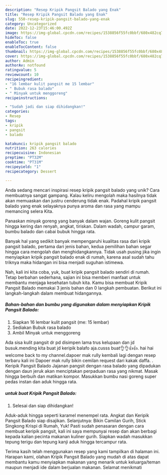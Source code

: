 ```yaml
---
description: "Resep Kripik Pangsit Balado yang Enak"
title: "Resep Kripik Pangsit Balado yang Enak"
slug: 550-resep-kripik-pangsit-balado-yang-enak
category: Uncategorized
date: 2022-12-23T15:46:00.492Z
image: https://img-global.cpcdn.com/recipes/1538856f55fc0bbf/680x482cq70/kripik-pangsit-balado-foto-resep-utama.jpg
hideToc: false
enableToc: true
enableTocContent: false
thumbnail: https://img-global.cpcdn.com/recipes/1538856f55fc0bbf/680x482cq70/kripik-pangsit-balado-foto-resep-utama.jpg
cover: https://img-global.cpcdn.com/recipes/1538856f55fc0bbf/680x482cq70/kripik-pangsit-balado-foto-resep-utama.jpg
author: Admin
authorAv: notfound
ratingvalue: 5
reviewcount: 10
recipeingredient:
- "16 lembar kulit pangsit me 15 lembar"
- " Bubuk rasa balado"
- " Minyak untuk menggoreng"
recipeinstructions:

- "Sudah jadi dan siap dihidangkan!"
categories:
- Resep
tags:
- kripik
- pangsit
- balado

katakunci: kripik pangsit balado 
nutrition: 263 calories
recipecuisine: Indonesian
preptime: "PT32M"
cooktime: "PT31M"
recipeyield: "1"
recipecategory: Dessert

---
```





Anda sedang mencari inspirasi resep kripik pangsit balado yang unik? Cara membuatnya sangat gampang. Kalau keliru mengolah maka hasilnya tidak akan memuaskan dan justru cenderung tidak enak. Padahal kripik pangsit balado yang enak selayaknya punya aroma dan rasa yang mampu memancing selera Kita.





Panaskan minyak goreng yang banyak dalam wajan. Goreng kulit pangsit hingga kering dan renyah, angkat, tiriskan. Dalam wadah, campur garam, bumbu balado dan cabai bubuk hingga rata.

Banyak hal yang sedikit banyak mempengaruhi kualitas rasa dari kripik pangsit balado, pertama dari jenis bahan, kedua pemilihan bahan segar hingga cara mengolah dan menghidangkannya. Tidak usah pusing jika ingin menyiapkan kripik pangsit balado enak di rumah, karena asal sudah tahu triknya maka hidangan ini bisa menjadi suguhan istimewa.






Nah, kali ini kita coba, yuk, buat kripik pangsit balado sendiri di rumah. Tetap berbahan sederhana, sajian ini bisa memberi manfaat untuk membantu menjaga kesehatan tubuh kita. Kamu bisa membuat Kripik Pangsit Balado memakai 3 jenis bahan dan 0 langkah pembuatan. Berikut ini langkah-langkah dalam membuat hidangannya.

<!--inarticleads1-->

##### Bahan-bahan dan bumbu yang digunakan dalam menyiapkan Kripik Pangsit Balado:

1. Siapkan 16 lembar kulit pangsit (me: 15 lembar)
1. Sediakan  Bubuk rasa balado
1. Ambil  Minyak untuk menggoreng


Ada sisa kulit pangsit dr pd disimpen lama trus kelupaan dan jd busuk.mending kita buat jd keripik balafo aja.cusss buat👌👌👍👍. hai hai welcome back to my channel.dapoer mak rully kembali lagi dengan resep terbaru kali ini Dapoer mak rully bikin cemilan request dari kakak daffa. . Keripik Pangsit Balado Jajanan pangsit dengan rasa balado yang dipadukan dengan daun jeruk akan menciptakan perpaduan rasa yang nikmat. Masak hingga berbuih dan matikan kompor. Masukkan bumbu nasi goreng super pedas instan dan aduk hingga rata. 

<!--inarticleads2-->

#####  untuk buat Kripik Pangsit Balado:


1. Selesai dan siap dihidangkan!

Aduk-aduk hingga seperti karamel menempel rata. Angkat dan Keripik Pangsit Balado siap disajikan. Selanjutnya: Bikin Camilan Gurih, Stick Singkong Krispi di Rumah, Yuk! Pasti sudah penasaran dengan cara membuat keripik pangsit, kali ini saya mempunyai resep dan akan berbagi kepada kalian pecinta makanan kuliner gurih. Siapkan wadah masukkan tepung terigu dan tepung kanji aduk hingga tercampur rata. 

Terima kasih telah menggunakan resep yang kami tampilkan di halaman ini. Harapan kami, olahan Kripik Pangsit Balado yang mudah di atas dapat membantu kamu menyiapkan makanan yang menarik untuk keluarga/teman maupun menjadi ide dalam berjualan makanan. Selamat menikmati
